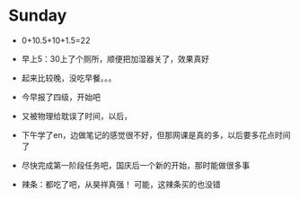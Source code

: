 # Sunday

- 0+10.5+10+1.5=22

- 早上5：30上了个厕所，顺便把加湿器关了，效果真好
- 起来比较晚，没吃早餐。。。
- 今早报了四级，开始吧
- 又被物理给耽误了时间，以后，
- 下午学了en，边做笔记的感觉很不好，但那网课是真的多，以后要多花点时间了
- 尽快完成第一阶段任务吧，国庆后一个新的开始，那时能做很多事
- 辣条：都吃了吧，从昊祥真强！ 可能，这辣条买的也没错
